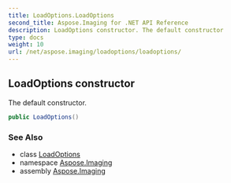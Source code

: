 ```yaml
---
title: LoadOptions.LoadOptions
second_title: Aspose.Imaging for .NET API Reference
description: LoadOptions constructor. The default constructor
type: docs
weight: 10
url: /net/aspose.imaging/loadoptions/loadoptions/
---
```

## LoadOptions constructor

The default constructor.

```csharp
public LoadOptions()
```

### See Also

* class [LoadOptions](../)
* namespace [Aspose.Imaging](../../loadoptions/)
* assembly [Aspose.Imaging](../../../)


